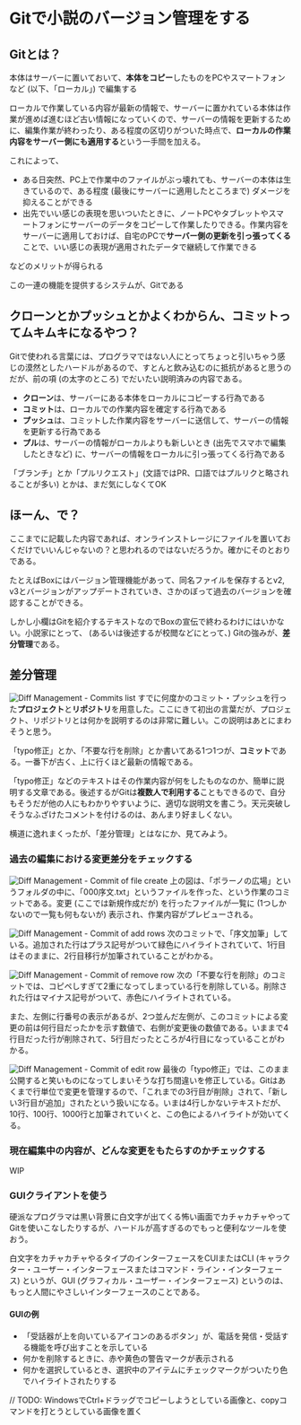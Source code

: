 # Gitで小説のバージョン管理をする
## Gitとは？
本体はサーバーに置いておいて、**本体をコピー**したものをPCやスマートフォンなど (以下、「ローカル」) で編集する

ローカルで作業している内容が最新の情報で、サーバーに置かれている本体は作業が進めば進むほど古い情報になっていくので、サーバーの情報を更新するために、編集作業が終わったり、ある程度の区切りがついた時点で、**ローカルの作業内容をサーバー側にも適用する**という一手間を加える。

これによって、
- ある日突然、PC上で作業中のファイルがぶっ壊れても、サーバーの本体は生きているので、ある程度 (最後にサーバーに適用したところまで) ダメージを抑えることができる
- 出先でいい感じの表現を思いついたときに、ノートPCやタブレットやスマートフォンにサーバーのデータをコピーして作業したりできる。作業内容をサーバーに適用しておけば、自宅のPCで**サーバー側の更新を引っ張ってくる**ことで、いい感じの表現が適用されたデータで継続して作業できる

などのメリットが得られる

この一連の機能を提供するシステムが、Gitである


## クローンとかプッシュとかよくわからん、コミットってムキムキになるやつ？
Gitで使われる言葉には、プログラマではない人にとってちょっと引いちゃう感じの漠然としたハードルがあるので、すとんと飲み込むのに抵抗があると思うのだが、前の項 (の太字のところ) でだいたい説明済みの内容である。
- **クローン**は、サーバーにある本体をローカルにコピーする行為である
- **コミット**は、ローカルでの作業内容を確定する行為である
- **プッシュ**は、コミットした作業内容をサーバーに送信して、サーバーの情報を更新する行為である
- **プル**は、サーバーの情報がローカルよりも新しいとき (出先でスマホで編集したときなど) に、サーバーの情報をローカルに引っ張ってくる行為である

「ブランチ」とか「プルリクエスト」(文語ではPR、口語ではプルリクと略されることが多い) とかは、まだ気にしなくてOK


## ほーん、で？
ここまでに記載した内容であれば、オンラインストレージにファイルを置いておくだけでいいんじゃないの？と思われるのではないだろうか。確かにそのとおりである。

たとえばBoxにはバージョン管理機能があって、同名ファイルを保存するとv2, v3とバージョンがアップデートされていき、さかのぼって過去のバージョンを確認することができる。

しかし小欄はGitを紹介するテキストなのでBoxの宣伝で終わるわけにはいかない。小説家にとって、 (あるいは後述するが校閲などにとって、) Gitの強みが、**差分管理**である。

## 差分管理
![Diff Management - Commits list](./img/diff_mgmt_01.png)
すでに何度かのコミット・プッシュを行った**プロジェクト**と**リポジトリ**を用意した。ここにきて初出の言葉だが、プロジェクト、リポジトリとは何かを説明するのは非常に難しい。この説明はあとにまわそうと思う。

「typo修正」とか、「不要な行を削除」とか書いてある1つ1つが、**コミット**である。一番下が古く、上に行くほど最新の情報である。

「typo修正」などのテキストはその作業内容が何をしたものなのか、簡単に説明する文章である。後述するがGitは**複数人で利用する**こともできるので、自分もそうだが他の人にもわかりやすいように、適切な説明文を書こう。天元突破しそうなふざけたコメントを付けるのは、あんまり好ましくない。

横道に逸れまくったが、「差分管理」とはなにか、見てみよう。
### 過去の編集における変更差分をチェックする
![Diff Management - Commit of file create](./img/diff_mgmt_02.png)
上の図は、「ポラーノの広場」というフォルダの中に、「000序文.txt」というファイルを作った、という作業のコミットである。変更 (ここでは新規作成だが) を行ったファイルが一覧に (1つしかないので一覧も何もないが) 表示され、作業内容がプレビューされる。

![Diff Management - Commit of add rows](./img/diff_mgmt_03.png)
次のコミットで、「序文加筆」している。追加された行はプラス記号がついて緑色にハイライトされていて、1行目はそのままに、2行目移行が加筆されていることがわかる。

![Diff Management - Commit of remove row](./img/diff_mgmt_04.png)
次の「不要な行を削除」のコミットでは、コピペしすぎて2重になってしまっている行を削除している。削除された行はマイナス記号がついて、赤色にハイライトされている。

また、左側に行番号の表示があるが、2つ並んだ左側が、このコミットによる変更の前は何行目だったかを示す数値で、右側が変更後の数値である。いままで4行目だった行が削除されて、5行目だったところが4行目になっていることがわかる。

![Diff Management - Commit of edit row](./img/diff_mgmt_05.png)
最後の「typo修正」では、このまま公開すると笑いものになってしまいそうな打ち間違いを修正している。Gitはあくまで行単位で変更を管理するので、「これまでの3行目が削除」されて、「新しい3行目が追加」されたという扱いになる。いまは4行しかないテキストだが、10行、100行、1000行と加筆されていくと、この色によるハイライトが効いてくる。

### 現在編集中の内容が、どんな変更をもたらすのかチェックする
WIP


### GUIクライアントを使う
硬派なプログラマは黒い背景に白文字が出てくる怖い画面でカチャカチャやってGitを使いこなしたりするが、ハードルが高すぎるのでもっと便利なツールを使おう。

白文字をカチャカチャやるタイプのインターフェースをCUIまたはCLI (キャラクター・ユーザー・インターフェースまたはコマンド・ライン・インターフェース) というが、GUI (グラフィカル・ユーザー・インターフェース) というのは、もっと人間にやさしいインターフェースのことである。

#### GUIの例
- 「受話器が上を向いているアイコンのあるボタン」が、電話を発信・受話する機能を呼び出すことを示している
- 何かを削除するときに、赤や黄色の警告マークが表示される
- 何かを選択しているとき、選択中のアイテムにチェックマークがついたり色でハイライトされたりする

// TODO: WindowsでCtrl+ドラッグでコピーしようとしている画像と、copyコマンドを打とうとしている画像を置く
